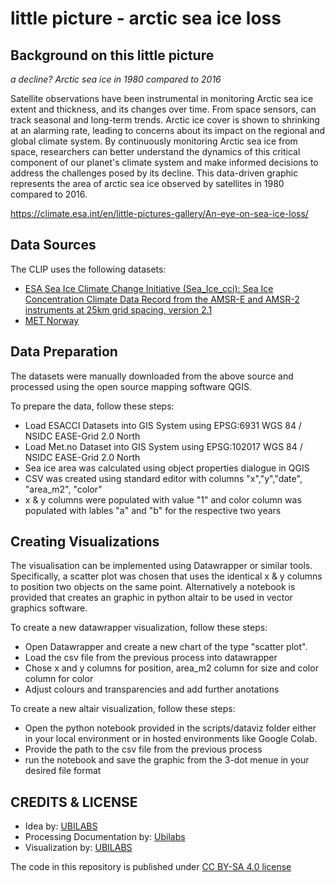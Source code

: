 # little picture - arctic sea ice loss

## Background on this little picture
_a decline? Arctic sea ice in 1980 compared to 2016_

Satellite observations have been instrumental in monitoring Arctic sea ice extent and thickness, and its changes over time.
From space sensors, can track seasonal and long-term trends. Arctic ice cover is shown to shrinking at an alarming rate, leading to concerns about its impact on the regional and global climate system. By continuously monitoring Arctic sea ice from space, researchers can better understand the dynamics of this critical component of our planet&#39;s climate system and make informed decisions to address the challenges posed by its decline. This data-driven graphic represents the area of arctic sea ice observed by satellites in 1980 compared to 2016.

https://climate.esa.int/en/little-pictures-gallery/An-eye-on-sea-ice-loss/

## Data Sources

The CLIP uses the following datasets:
- [ESA Sea Ice Climate Change Initiative (Sea_Ice_cci): Sea Ice Concentration Climate Data Record from the AMSR-E and AMSR-2 instruments at 25km grid spacing, version 2.1](https://data.ceda.ac.uk/neodc/esacci/sea_ice/data/sea_ice_concentration/L4/amsr/25km/v2.1/NH)
- [MET Norway](https://thredds.met.no/thredds/catalog/osisaf/met.no/reprocessed/ice/conc_450a_files/catalog.html)

## Data Preparation
The datasets were manually downloaded from the above source and processed using the open source mapping software QGIS.

To prepare the data, follow these steps:
- Load ESACCI Datasets into GIS System using EPSG:6931 WGS 84 / NSIDC EASE-Grid 2.0 North 
- Load Met.no Dataset into GIS System using EPSG:102017 WGS 84 / NSIDC EASE-Grid 2.0 North 
- Sea ice area was calculated using object properties dialogue in QGIS
- CSV was created using standard editor with columns "x","y","date", "area_m2", "color"
- x & y columns were populated with value "1" and color column was populated with lables "a" and "b" for the respective two years

## Creating Visualizations
The visualisation can be implemented using Datawrapper or similar tools. Specifically, a scatter plot was chosen that uses the identical x & y columns to position two objects on the same point. Alternatively a notebook is provided that creates an graphic in python altair to be used in vector graphics software.

To create a new datawrapper visualization, follow these steps:
- Open Datawrapper and create a new chart of the type "scatter plot".
- Load the csv file from the previous process into datawrapper
- Chose x and y columns for position, area_m2 column for size and color column for color 
- Adjust colours and transparencies and add further anotations

To create a new altair visualization, follow these steps:
- Open the python notebook provided in the scripts/dataviz folder either in your local environment or in hosted environments like Google Colab.
- Provide the path to the csv file from the previous process
- run the notebook and save the graphic from the 3-dot menue in your desired file format

## CREDITS & LICENSE
- Idea by: [UBILABS](https://ubilabs.com/)
- Processing Documentation by: [Ubilabs](https://ubilabs.com/)
- Visualization by: [UBILABS](https://ubilabs.com/)

The code in this repository is published under [CC BY-SA 4.0 license](https://creativecommons.org/licenses/by-sa/4.0/)
